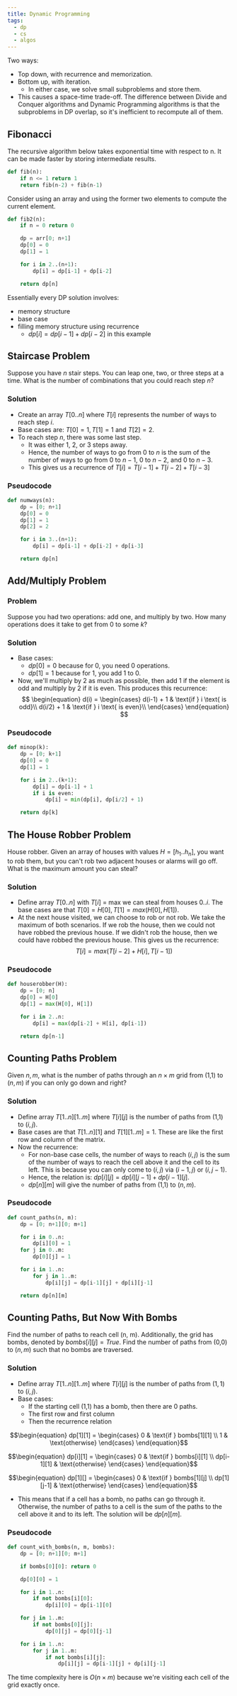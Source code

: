 ```yaml
---
title: Dynamic Programming
tags:
  - dp
  - cs
  - algos
---
```


Two ways:
- Top down, with recurrence and memorization.
-  Bottom up, with iteration.
	- In either case, we solve small subproblems and store them.
- This causes a space-time trade-off.
The difference between Divide and Conquer algorithms and Dynamic Programming algorithms is that the subproblems in DP overlap, so it's inefficient to recompute all of them.

## Fibonacci
The recursive algorithm below takes exponential time with respect to n. It can be made faster by storing intermediate results.

```python
def fib(n):
	if n <= 1 return 1
	return fib(n-2) + fib(n-1)
```

Consider using an array and using the former two elements to compute the current element.

```python
def fib2(n):
	if n = 0 return 0

	dp = arr[0; n+1]
	dp[0] = 0
	dp[1] = 1

	for i in 2..(n+1):
		dp[i] = dp[i-1] + dp[i-2]

	return dp[n]
```

Essentially every DP solution involves:
- memory structure
- base case
- filling memory structure using recurrence
	- $dp[i] = dp[i-1] + dp[i-2]$ in this example

## Staircase Problem
Suppose you have $n$ stair steps. You can leap one, two, or three steps at a time. What is the number of combinations that you could reach step $n$?

### Solution
- Create an array $T[0..n]$ where $T[i]$ represents the number of ways to reach step $i$. 
- Base cases are: $T[0] = 1, T[1] = 1$ and $T[2]=2$.
- To reach step $n$, there was some last step.
	- It was either 1, 2, or 3 steps away.
	- Hence, the number of ways to go from 0 to $n$ is the sum of the number of ways to go from 0 to $n-1$, 0 to $n-2$, and 0 to $n-3$.
	- This gives us a recurrence of $T[i] = T[i-1] + T[i-2] + T[i-3]$
### Pseudocode
```python
def numways(n):
	dp = [0; n+1]
	dp[0] = 0
	dp[1] = 1
	dp[2] = 2

	for i in 3..(n+1):
		dp[i] = dp[i-1] + dp[i-2] + dp[i-3]

	return dp[n]
```
## Add/Multiply Problem
### Problem
Suppose you had two operations: add one, and multiply by two. How many operations does it take to get from 0 to some $k$?
### Solution
- Base cases:
	- $dp[0] = 0$ because for 0, you need 0 operations.
	- $dp[1] = 1$ because for 1, you add 1 to 0.
- Now, we'll multiply by 2 as much as possible, then add 1 if the element is odd and multiply by 2 if it is even. This produces this recurrence:
$$
\begin{equation}
d(i) = 
\begin{cases}
    d(i-1) + 1 & \text{if } i \text{ is odd}\\
    d(i/2) + 1 & \text{if } i \text{ is even}\\
\end{cases}
\end{equation}
$$
### Pseudocode
```python
def minop(k):
	dp = [0; k+1]
	dp[0] = 0
	dp[1] = 1

	for i in 2..(k+1):
		dp[i] = dp[i-1] + 1
		if i is even:
			dp[i] = min(dp[i], dp[i/2] + 1)

	return dp[k]
```

## The House Robber Problem
House robber. Given an array of houses with values $H = [h_{1}..h_{n}]$, you want to rob them, but you can't rob two adjacent houses or alarms will go off. What is the maximum amount you can steal?

### Solution
- Define array $T[0..n]$ with $T[i]$ = max we can steal from houses $0..i$. The base cases are that $T[0] = H[0], T[1] = max(H[0], H[1])$.
- At the next house visited, we can choose to rob or not rob. We take the maximum of both scenarios. If we rob the house, then we could not have robbed the previous house. If we didn't rob the house, then we could have robbed the previous house. This gives us the recurrence:
$$T[i] = max(T[i-2] + H[i], T[i-1])$$

### Pseudocode
```python
def houserobber(H):
	dp = [0; n]
	dp[0] = H[0]
	dp[1] = max(H[0], H[1])

	for i in 2..n:
		dp[i] = max(dp[i-2] + H[i], dp[i-1])

	return dp[n-1]
```

## Counting Paths Problem
Given $n,m$, what is the number of paths through an $n \times m$ grid from (1,1) to ($n,m$) if you can only go down and right?

### Solution
- Define array $T[1..n][1..m]$ where $T[i][j]$ is the number of paths from (1,1) to ($i, j$).
- Base cases are that $T[1..n][1] \text{ and } T[1][1..m] = 1$. These are like the first row and column of the matrix.
- Now the recurrence:
	- For non-base case cells, the number of ways to reach ($i,j$) is the sum of the number of ways to reach the cell above it and the cell to its left. This is because you can only come to ($i,j$) via $(i-1, j)$ or $(i, j-1)$.
	- Hence, the relation is: $dp[i][j] = dp[i][j-1] + dp[i-1][j]$.
	- $dp[n][m]$ will give the number of paths from (1,1) to $(n,m)$.
### Pseudocode
```python
def count_paths(n, m):
	dp = [0; n+1][0; m+1]

	for i in 0..n:
		dp[i][0] = 1
	for j in 0..m:
		dp[0][j] = 1

	for i in 1..n:
		for j in 1..m:
			dp[i][j] = dp[i-1][j] + dp[i][j-1]

	return dp[n][m]
```

## Counting Paths, But Now With Bombs
Find the number of paths to reach cell (n, m). Additionally, the grid has bombs, denoted by $bombs[i][j] = True$. Find the number of paths from (0,0) to ($n, m$) such that no bombs are traversed.

### Solution
- Define array $T[1..n][1..m]$ where $T[i][j]$ is the number of paths from $(1,1)$ to $(i, j)$.
- Base cases:
	- If the starting cell (1,1) has a bomb, then there are 0 paths.
	- The first row and first column
	- Then the recurrence relation

$$\begin{equation}
	dp[1][1] =
	\begin{cases}
		0 & \text{if } bombs[1][1] \\
		1 & \text{otherwise}
	\end{cases}
\end{equation}$$

$$\begin{equation}
dp[i][1] =
\begin{cases}
	0 & \text{if } bombs[i][1] \\
	dp[i-1][1] & \text{otherwise}
\end{cases}
\end{equation}$$

$$\begin{equation}
dp[1][] =
\begin{cases}
	0 & \text{if } bombs[1][j] \\
	dp[1][j-1] & \text{otherwise}
\end{cases}
\end{equation}$$

- This means that if a cell has a bomb, no paths can go through it. Otherwise, the number of paths to a cell is the sum of the paths to the cell above it and to its left. The solution will be $dp[n][m]$.

### Pseudocode
```python
def count_with_bombs(n, m, bombs):
	dp = [0; n+1][0; m+1]

	if bombs[0][0]: return 0

	dp[0][0] = 1

	for i in 1..n:
		if not bombs[i][0]:
			dp[i][0] = dp[i-1][0]

	for j in 1..m:
		if not bombs[0][j]:
			dp[0][j] = dp[0][j-1]

	for i in 1..n:
		for j in 1..m:
			if not bombs[i][j]:
				dp[i][j] = dp[i-1][j] + dp[i][j-1]
```

The time complexity here is $O(n \times m)$ because we're visiting each cell of the grid exactly once.

